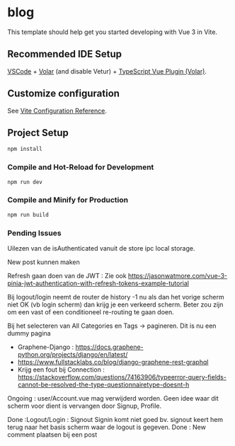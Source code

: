 # blog

This template should help get you started developing with Vue 3 in Vite.

## Recommended IDE Setup

[VSCode](https://code.visualstudio.com/) + [Volar](https://marketplace.visualstudio.com/items?itemName=Vue.volar) (and disable Vetur) + [TypeScript Vue Plugin (Volar)](https://marketplace.visualstudio.com/items?itemName=Vue.vscode-typescript-vue-plugin).

## Customize configuration

See [Vite Configuration Reference](https://vitejs.dev/config/).

## Project Setup

```sh
npm install
```

### Compile and Hot-Reload for Development

```sh
npm run dev
```

### Compile and Minify for Production

```sh
npm run build
```

### Pending Issues

Uilezen van de isAuthenticated vanuit de store ipc local storage.

New post kunnen maken

Refresh gaan doen van de JWT : Zie ook https://jasonwatmore.com/vue-3-pinia-jwt-authentication-with-refresh-tokens-example-tutorial

Bij logout/login neemt de router de history -1 nu als dan het vorige scherm niet OK (vb login scherm) dan krijg je een verkeerd scherm.
Beter zou zijn om een vast of een conditioneel re-routing te gaan doen.

Bij het selecteren van All Categories en Tags -> pagineren. Dit is nu een dummy pagina
- Graphene-Django : https://docs.graphene-python.org/projects/django/en/latest/
- https://www.fullstacklabs.co/blog/django-graphene-rest-graphql
- Krijg een fout bij Connection : https://stackoverflow.com/questions/74163906/typeerror-query-fields-cannot-be-resolved-the-type-questionnairetype-doesnt-h


Ongoing : user/Account.vue mag verwijderd worden. Geen idee waar dit scherm voor dient is vervangen door Signup, Profile.

Done :Logout/Login : Signout Signin komt niet goed bv. signout keert hem terug naar het basis scherm waar de logout is gegeven. 
Done : New comment plaatsen bij een post
